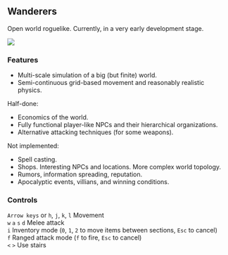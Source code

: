 
## Wanderers

Open world roguelike. Currently, in a very early development stage.

[![](http://i.imgur.com/S8syczzs.png)](http://i.imgur.com/S8syczz.png) 

### Features
  * Multi-scale simulation of a big (but finite) world.  
  * Semi-continuous grid-based movement and reasonably realistic physics.  

Half-done:
  * Economics of the world.   
  * Fully functional player-like NPCs and their hierarchical organizations.   
  * Alternative attacking techniques (for some weapons).   

Not implemented:
  * Spell casting.  
  * Shops. Interesting NPCs and locations. More complex world topology.
  * Rumors, information spreading, reputation.  
  * Apocalyptic events, villians, and winning conditions.

### Controls
`Arrow keys` or `h`, `j`, `k`, `l` Movement  
`w` `a` `s` `d` Melee attack   
`i` Inventory mode (`0`, `1`, `2` to move items between sections, `Esc` to cancel)   
`f` Ranged attack mode (`f` to fire, `Esc` to cancel)   
`<` `>` Use stairs   
